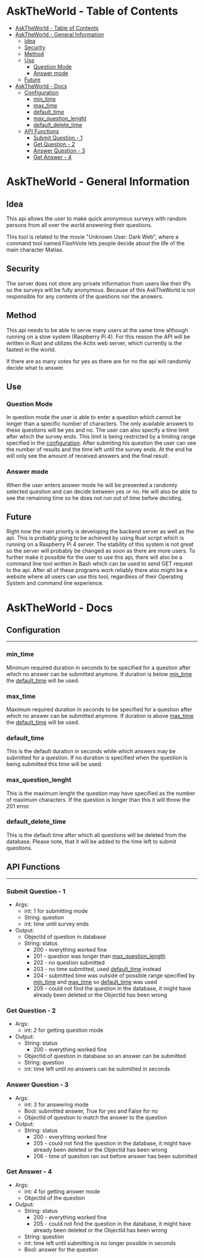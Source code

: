 # AskTheWorld - Table of Contents

- [AskTheWorld - Table of Contents](#asktheworld---table-of-contents)
- [AskTheWorld - General Information](#asktheworld---general-information)
  - [Idea](#idea)
  - [Security](#security)
  - [Method](#method)
  - [Use](#use)
    - [Question Mode](#question-mode)
    - [Answer mode](#answer-mode)
  - [Future](#future)
- [AskTheWorld - Docs](#asktheworld---docs)
  - [Configuration](#configuration)
    - [min_time](#min_time)
    - [max_time](#max_time)
    - [default_time](#default_time)
    - [max_question_lenght](#max_question_lenght)
    - [default_delete_time](#default_delete_time)
  - [API Functions](#api-functions)
    - [Submit Question - 1](#submit-question---1)
    - [Get Question - 2](#get-question---2)
    - [Answer Question - 3](#answer-question---3)
    - [Get Answer - 4](#get-answer---4)

# AskTheWorld - General Information

## Idea

This api allows the user to make quick anonymous surveys with random persons from all over the world answering their questions.

This tool is related to the movie "Unknown User: Dark Web", where a command tool named FlashVote lets people decide about the life of the main character Matias.

## Security

The server does not store any private information from users like their IPs so the surveys will be fully anonymous. Because of this AskTheWorld is not responsible for any contents of the questions nor the answers.

## Method

This api needs to be able to serve many users at the same time although running on a slow system (Raspberry Pi 4). For this reason the API will be written in Rust and utilizes the Actix web server, which currently is the fastest in the world.

If there are as many votes for yes as there are for no the api will randomly decide what to answer.

## Use

### Question Mode

In question mode the user is able to enter a question which cannot be longer than a specific number of characters. The only available answers to these questions will be yes and no. The user can also specify a time limit after which the survey ends. This limit is being restricted by a limiting range specified in the [configuration](#configuration). After submiting his question the user can see the number of results and the time left until the survey ends. At the end he will only see the amount of received answers and the final result.

### Answer mode

When the user enters answer mode he will be presented a randomly selected question and can decide between yes or no. He will also be able to see the remaining time so he does not run out of time before deciding.

## Future

Right now the main priority is developing the backend server as well as the api. This is probably going to be achieved by using Rust script which is running on a Raspberry Pi 4 server. The stability of this system is not great so the server will probably be changed as soon as there are more users. To further make it possible for the user to use this api, there will also be a command line tool written in Bash which can be used to send GET request to the api. After all of these programs work reliably there also might be a website where all users can use this tool, regardless of their Operating System and command line experience.

# AskTheWorld - Docs

## Configuration

---

### min_time

Minimum required duration in seconds to be specified for a question after which no answer can be submitted anymore. If duration is below [min_time](#min_time) the [default_time](#default_time) will be used.

### max_time

Maximum required duration in seconds to be specified for a question after which no answer can be submitted anymore. If duration is above [max_time](#max_time) the [default_time](#default_time) will be used.

### default_time

This is the default duration in seconds while which answers may be submitted for a question. If no duration is specified when the question is being submitted this time will be used.

### max_question_lenght

This is the maximum lenght the question may have specified as the number of maximum characters. If the question is longer than this it will throw the 201 error.

### default_delete_time

This is the default time after which all questions will be deleted from the database. Please note, that it will be added to the time left to submit questions.

## API Functions

---

### Submit Question - 1

- Args:
    - int: 1 for submitting mode
    - String: question
    - int: time until survey ends
- Output:
    - ObjectId of question in database
    - String: status
        - 200 - everything worked fine
        - 201 - question was longer than [max_question_length](#max_question_lenght)
        - 202 - no question submitted
        - 203 - no time submitted, used [default_time](#default_time) instead
        - 204 - submitted time was outside of possible range specified by [min_time](#min_time) and [max_time](#max_time) so [default_time](#default_time) was used
        - 205 - could not find the question in the database, it might have already been deleted or the ObjectId has been wrong

### Get Question - 2

- Args: 
    - int: 2 for getting question mode
- Output:
    - String: status
        - 200 - everything worked fine
    - ObjectId of question in database so an answer can be submitted
    - String: question
    - int: time left until no answers can be submitted in seconds

### Answer Question - 3

- Args:
    - int: 3 for answering mode
    - Bool: submitted answer, True for yes and False for no
    - ObjectId of question to match the answer to the question
- Output:
    - String: status
        - 200 - everything worked fine
        - 205 - could not find the question in the database, it might have already been deleted or the ObjectId has been wrong
        - 206 - time of question ran out before answer has been submitted
  
### Get Answer - 4

- Args:
    - int: 4 for getting answer mode
    - ObjectId of the question
- Output:
    - String: status
        - 200 - everything worked fine
        - 205 - could not find the question in the database, it might have already been deleted or the ObjectId has been wrong
    - String: question
    - int: time left until submitting is no longer possible in seconds
    - Bool: answer for the question